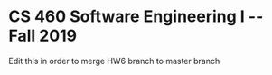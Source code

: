 # CS 460 Software Engineering I -- Fall 2019
Edit this in order to merge HW6 branch to master branch